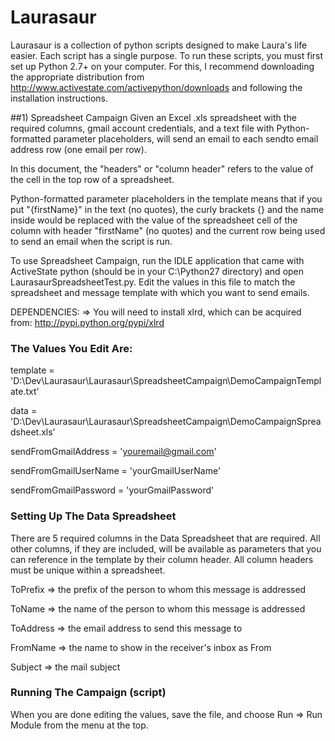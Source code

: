 Laurasaur
=========

Laurasaur is a collection of python scripts designed to make Laura's life easier. Each script has a single purpose. To run these scripts, you must first set up Python 2.7+ on your computer. For this, I recommend downloading the appropriate distribution from http://www.activestate.com/activepython/downloads and following the installation instructions.



##1) Spreadsheet Campaign
Given an Excel .xls spreadsheet with the required columns, gmail account credentials, and a text file with Python-formatted parameter placeholders, will send an email to each sendto email address row (one email per row).

In this document, the "headers" or "column header" refers to the value of the cell in the top row of a spreadsheet.

Python-formatted parameter placeholders in the template means that if you put "{firstName}" in the text (no quotes), the curly brackets {} and the name inside would be replaced with the value of the spreadsheet cell of the column with header "firstName" (no quotes) and the current row being used to send an email when the script is run.

To use Spreadsheet Campaign, run the IDLE application that came with ActiveState python (should be in your C:\Python27 directory) and open LaurasaurSpreadsheetTest.py. Edit the values in this file to match the spreadsheet and message template with which you want to send emails. 

DEPENDENCIES:
=> You will need to install xlrd, which can be acquired from: http://pypi.python.org/pypi/xlrd

### The Values You Edit Are: ###

  template = 'D:\Dev\Laurasaur\Laurasaur\SpreadsheetCampaign\DemoCampaignTemplate.txt'

  data = 'D:\Dev\Laurasaur\Laurasaur\SpreadsheetCampaign\DemoCampaignSpreadsheet.xls'

  sendFromGmailAddress = 'youremail@gmail.com'

  sendFromGmailUserName = 'yourGmailUserName'

  sendFromGmailPassword = 'yourGmailPassword'

### Setting Up The Data Spreadsheet ###
There are 5 required columns in the Data Spreadsheet that are required. All other columns, if they are included, will be available as parameters that you can reference in the template by their column header. All column headers must be unique within a spreadsheet.

  ToPrefix   => the prefix of the person to whom this message is addressed

  ToName     => the name of the person to whom this message is addressed

  ToAddress  => the email address to send this message to

  FromName   => the name to show in the receiver's inbox as From

  Subject    => the mail subject

### Running The Campaign (script)
When you are done editing the values, save the file, and choose Run => Run Module from the menu at the top.
